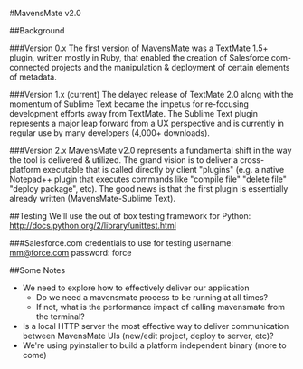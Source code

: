 #MavensMate v2.0

##Background

###Version 0.x
The first version of MavensMate was a TextMate 1.5+ plugin, written mostly in Ruby, that enabled the creation of Salesforce.com-connected projects and the manipulation & deployment of certain elements of metadata.

###Version 1.x (current)
The delayed release of TextMate 2.0 along with the momentum of Sublime Text became the impetus for re-focusing development efforts away from TextMate. The Sublime Text plugin represents a major leap forward from a UX perspective and is currently in regular use by many developers (4,000+ downloads).

###Version 2.x
MavensMate v2.0 represents a fundamental shift in the way the tool is delivered & utilized. The grand vision is to deliver a cross-platform executable that is called directly by client "plugins" (e.g. a native Notepad++ plugin that executes commands like "compile file" "delete file" "deploy package", etc). The good news is that the first plugin is essentially already written (MavensMate-Sublime Text).

##Testing
We'll use the out of box testing framework for Python: http://docs.python.org/2/library/unittest.html

###Salesforce.com credentials to use for testing
username: mm@force.com
password: force

##Some Notes
- We need to explore how to effectively deliver our application
  * Do we need a mavensmate process to be running at all times?
  * If not, what is the performance impact of calling mavensmate from the terminal?
- Is a local HTTP server the most effective way to deliver communication between MavensMate UIs (new/edit project, deploy to server, etc)?
- We're using pyinstaller to build a platform independent binary (more to come)